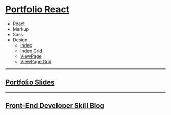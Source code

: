 # [Portfolio React](https://rockquai.github.io/Portfolio-React/)
- React
- Markup
- Sass
- Design
  - [Index](https://raw.githubusercontent.com/rockquai/Portfolio-React/master/design/omega-index.jpg)
  - [Index Grid](https://raw.githubusercontent.com/rockquai/Portfolio-React/master/design/omega-index-grid.jpg)
  - [ViewPage](https://raw.githubusercontent.com/rockquai/Portfolio-React/master/design/omega-view.jpg)
  - [ViewPage Grid](https://raw.githubusercontent.com/rockquai/Portfolio-React/master/design/omega-view-grid.jpg)

---

## [Portfolio Slides](https://rockquai.github.io/Portfolio-Slides)

---

## [Front-End Developer Skill Blog](https://rockquai.github.io/)
